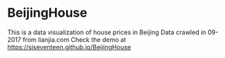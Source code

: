 # BeijingHouse
This is a data visualization of house prices in Beijing
Data crawled in 09-2017 from lianjia.com
Check the demo at https://siseventeen.github.io/BeijingHouse
